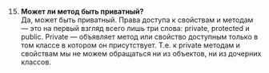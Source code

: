 015. **Может ли метод быть приватный?**  
Да, может быть приватный. Права доступа к свойствам и методам — это на первый взгляд всего лишь три слова: private, protected и public.
Private — объявляет метод или свойство доступным только в том классе в котором он присутствует. Т.е. к private методам и свойствам мы не можем обращаться ни из объектов, ни из дочерних классов.

